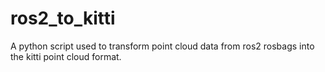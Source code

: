 # ros2_to_kitti
A python script used to transform point cloud data from ros2 rosbags into the kitti point cloud format. 
